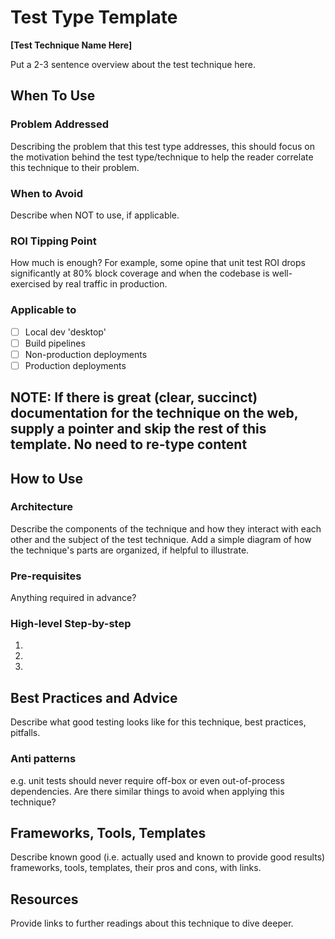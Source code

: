 # Test Type Template

**[Test Technique Name Here]**

Put a 2-3 sentence overview about the test technique here.

## When To Use

### Problem Addressed

Describing the problem that this test type addresses, this should focus on the motivation behind the test type/technique to help the reader correlate this technique to their problem.

### When to Avoid

Describe when NOT to use, if applicable.

### ROI Tipping Point

How much is enough?  For example, some opine that unit test ROI drops significantly at 80% block coverage and when the codebase is well-exercised by real traffic in production.

### Applicable to

- [ ] Local dev 'desktop'
- [ ] Build pipelines
- [ ] Non-production deployments
- [ ] Production deployments

## NOTE: If there is great (clear, succinct) documentation for the technique on the web, supply a pointer and skip the rest of this template.  No need to re-type content

## How to Use

### Architecture

Describe the components of the technique and how they interact with each other and the subject of the test technique.  Add a simple diagram of how the technique's parts are organized, if helpful to illustrate.

### Pre-requisites

Anything required in advance?

### High-level Step-by-step

1.
1.
1.

## Best Practices and Advice

Describe what good testing looks like for this technique, best practices, pitfalls.

### Anti patterns

e.g. unit tests should never require off-box or even out-of-process dependencies.  Are there similar things to avoid when applying this technique?

## Frameworks, Tools, Templates

Describe known good (i.e. actually used and known to provide good results) frameworks, tools, templates, their pros and cons, with links.

## Resources

Provide links to further readings about this technique to dive deeper.
